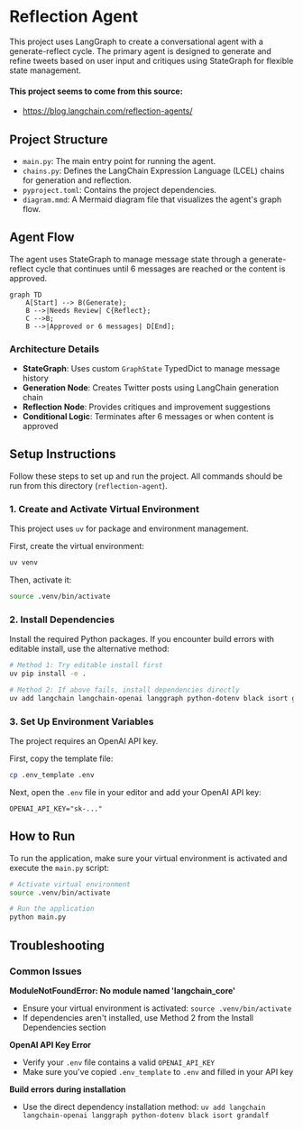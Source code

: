 # Reflection Agent

This project uses LangGraph to create a conversational agent with a generate-reflect cycle. The primary agent is designed to generate and refine tweets based on user input and critiques using StateGraph for flexible state management.

#### This project seems to come from this source:
- https://blog.langchain.com/reflection-agents/



## Project Structure

-   `main.py`: The main entry point for running the agent.
-   `chains.py`: Defines the LangChain Expression Language (LCEL) chains for generation and reflection.
-   `pyproject.toml`: Contains the project dependencies.
-   `diagram.mmd`: A Mermaid diagram file that visualizes the agent's graph flow.

## Agent Flow

The agent uses StateGraph to manage message state through a generate-reflect cycle that continues until 6 messages are reached or the content is approved.

```mermaid
graph TD
    A[Start] --> B(Generate);
    B -->|Needs Review| C{Reflect};
    C -->B;
    B -->|Approved or 6 messages| D[End];
```

### Architecture Details

- **StateGraph**: Uses custom `GraphState` TypedDict to manage message history
- **Generation Node**: Creates Twitter posts using LangChain generation chain
- **Reflection Node**: Provides critiques and improvement suggestions
- **Conditional Logic**: Terminates after 6 messages or when content is approved

## Setup Instructions

Follow these steps to set up and run the project. All commands should be run from this directory (`reflection-agent`).

### 1. Create and Activate Virtual Environment

This project uses `uv` for package and environment management.

First, create the virtual environment:

```bash
uv venv
```

Then, activate it:

```bash
source .venv/bin/activate
```

### 2. Install Dependencies

Install the required Python packages. If you encounter build errors with editable install, use the alternative method:

```bash
# Method 1: Try editable install first
uv pip install -e .

# Method 2: If above fails, install dependencies directly
uv add langchain langchain-openai langgraph python-dotenv black isort grandalf
```

### 3. Set Up Environment Variables

The project requires an OpenAI API key.

First, copy the template file:

```bash
cp .env_template .env
```

Next, open the `.env` file in your editor and add your OpenAI API key:

```
OPENAI_API_KEY="sk-..."
```

## How to Run

To run the application, make sure your virtual environment is activated and execute the `main.py` script:

```bash
# Activate virtual environment
source .venv/bin/activate

# Run the application
python main.py
```

## Troubleshooting

### Common Issues

**ModuleNotFoundError: No module named 'langchain_core'**
- Ensure your virtual environment is activated: `source .venv/bin/activate`
- If dependencies aren't installed, use Method 2 from the Install Dependencies section

**OpenAI API Key Error**
- Verify your `.env` file contains a valid `OPENAI_API_KEY`
- Make sure you've copied `.env_template` to `.env` and filled in your API key

**Build errors during installation**
- Use the direct dependency installation method: `uv add langchain langchain-openai langgraph python-dotenv black isort grandalf`
